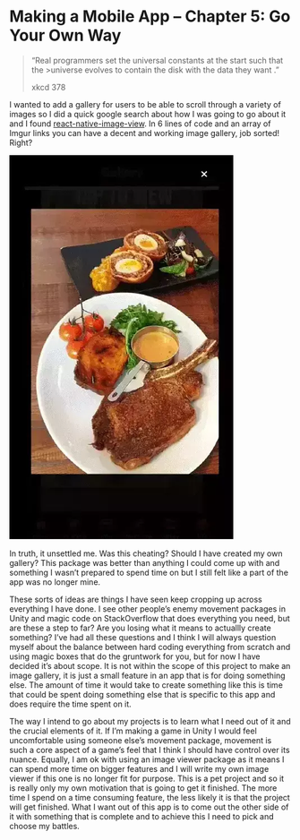 # Making a Mobile App – Chapter 5: Go Your Own Way

>“Real programmers set the universal constants at the start such that the >universe evolves to contain the disk with the data they want .”
>
> xkcd 378

I wanted to add a gallery for users to be able to scroll through a variety of images so I did a quick google search about how I was going to go about it and I found [react-native-image-view](https://www.npmjs.com/package/react-native-image-view). In 6 lines of code and an array of Imgur links you can have a decent and working image gallery, job sorted! Right?

![gallery](/static/postimages/9/gallery.webp)

In truth, it unsettled me. Was this cheating? Should I have created my own gallery? This package was better than anything I could come up with and something I wasn’t prepared to spend time on but I still felt like a part of the app was no longer mine.

These sorts of ideas are things I have seen keep cropping up across everything I have done. I see other people’s enemy movement packages in Unity and magic code on StackOverflow that does everything you need, but are these a step to far? Are you losing what it means to actuallly create something? I’ve had all these questions and I think I will always question myself about the balance between hard coding everything from scratch and using magic boxes that do the gruntwork for you, but for now I have decided it’s about scope. It is not within the scope of this project to make an image gallery, it is just a small feature in an app that is for doing something else. The amount of time it would take to create something like this is time that could be spent doing something else that is specific to this app and does require the time spent on it.

The way I intend to go about my projects is to learn what I need out of it and the crucial elements of it. If I’m making a game in Unity I would feel uncomfortable using someone else’s movement package, movement is such a core aspect of a game’s feel that I think I should have control over its nuance. Equally, I am ok with using an image viewer package as it means I can spend more time on bigger features and I will write my own image viewer if this one is no longer fit for purpose. This is a pet project and so it is really only my own motivation that is going to get it finished. The more time I spend on a time consuming feature, the less likely it is that the project will get finished. What I want out of this app is to come out the other side of it with something that is complete and to achieve this I need to pick and choose my battles.

